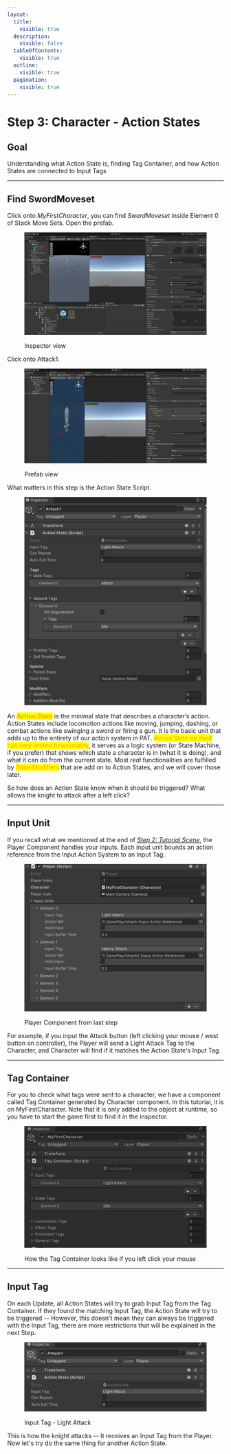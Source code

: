 ```yaml
---
layout:
  title:
    visible: true
  description:
    visible: false
  tableOfContents:
    visible: true
  outline:
    visible: true
  pagination:
    visible: true
---
```


# Step 3: Character - Action States

## Goal

Understanding what Action State is, finding Tag Container, and how Action States are connected to Input Tags

***

## Find SwordMoveset

Click onto _MyFirstCharacter_, you can find _SwordMoveset_ inside Element 0 of Stack Move Sets. Open the prefab.

<figure><img src="../.gitbook/assets/image.png" alt=""><figcaption><p>Inspector view</p></figcaption></figure>

Click onto Attack1.

<figure><img src="../.gitbook/assets/image (25).png" alt=""><figcaption><p>Prefab view</p></figcaption></figure>

What matters in this step is the Action State Script.&#x20;

<figure><img src="../.gitbook/assets/image (27).png" alt=""><figcaption></figcaption></figure>

An <mark style="color:orange;">**Action State**</mark> is the minimal state that describes a character’s action. Action States include locomotion actions like moving, jumping, dashing, or combat actions like swinging a sword or firing a gun. It is the basic unit that adds up to the entirety of our action system in PAT. <mark style="color:orange;">Action State by itself has very limited functionality</mark>, it serves as a logic system (or State Machine, if you prefer) that shows which state a character is in (what it is doing), and what it can do from the current state. Most _real_ functionalities are fulfilled by <mark style="color:orange;">State Modifiers</mark> that are add on to Action States, and we will cover those later.

So how does an Action State know when it should be triggered? What allows the knight to attack after a left click?

***

## Input Unit

If you recall what we mentioned at the end of [_Step 2: Tutorial Scene_](step-2-tutorial-scene.md#play-mode), the Player Component handles your inputs. Each input unit bounds an action reference from the Input Action System to an Input Tag.

<figure><img src="../.gitbook/assets/image (5).png" alt=""><figcaption><p>Player Component from last step</p></figcaption></figure>

For example, if you input the Attack button (left clicking your mouse / west button on controller), the Player will send a Light Attack Tag to the Character, and Character will find if it matches the Action State's Input Tag.

***

## Tag Container

For you to check what tags were sent to a character, we have a component called Tag Container generated by Character component. In this tutorial, it is on MyFirstCharacter. Note that it is only added to the object at runtime, so you have to start the game first to find it in the inspector.

<figure><img src="../.gitbook/assets/image (7).png" alt=""><figcaption><p>How the Tag Container looks like if you left click your mouse</p></figcaption></figure>

***

## Input Tag

On each Update, all Action States will try to grab Input Tag from the Tag Container. If they found the matching Input Tag, the Action State will try to be triggered -- However, this doesn't mean they can always be triggered with the Input Tag, there are more restrictions that will be explained in the next Step.

<figure><img src="../.gitbook/assets/image (28).png" alt=""><figcaption><p>Input Tag - Light Attack</p></figcaption></figure>

This is how the knight attacks -- It receives an Input Tag from the Player. Now let's try do the same thing for another Action State.
